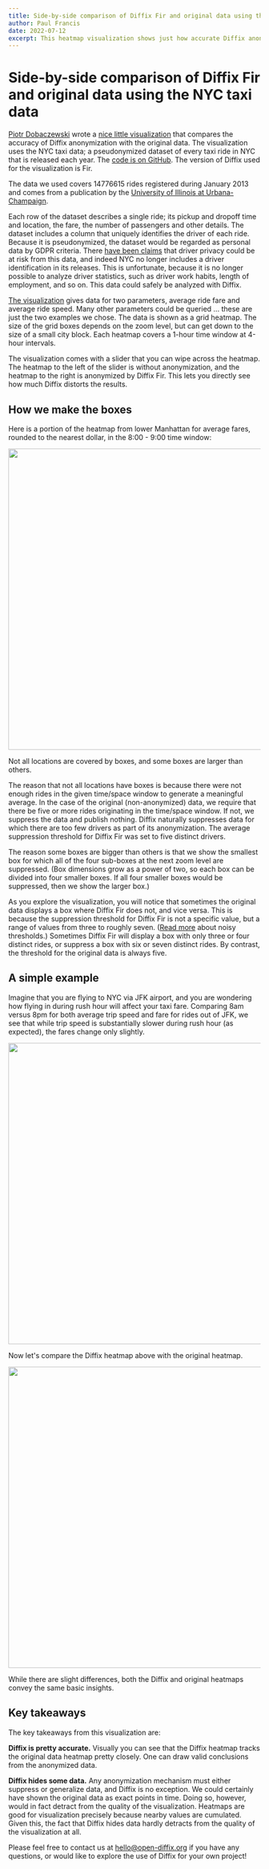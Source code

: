 ```yaml
---
title: Side-by-side comparison of Diffix Fir and original data using the NYC taxi data
author: Paul Francis
date: 2022-07-12
excerpt: This heatmap visualization shows just how accurate Diffix anonymization can be, even down to the city block.
---
```


# Side-by-side comparison of Diffix Fir and original data using the NYC taxi data

[Piotr Dobaczewski](https://github.com/pdobacz) wrote a [nice little visualization](https://taxi-heatmap.open-diffix.org/) that compares the accuracy of Diffix anonymization with the original data. The visualization uses the NYC taxi data; a pseudonymized dataset of every taxi ride in NYC that is released each year. The [code is on GitHub](https://github.com/diffix/taxi-heatmap). The version of Diffix used for the visualization is Fir.

The data we used covers 14776615 rides registered during January 2013 and comes from a publication by the [University of Illinois at Urbana-Champaign](https://databank.illinois.edu/datasets/IDB-9610843).

Each row of the dataset describes a single ride; its pickup and dropoff time and location, the fare, the number of passengers and other details. The dataset includes a column that uniquely identifies the driver of each ride. Because it is pseudonymized, the dataset would be regarded as personal data by GDPR criteria. There [have been claims](https://vgc.engineering.nyu.edu/~juliana/pub/taxi-privacy.pdf) that driver privacy could be at risk from this data, and indeed NYC no longer includes a driver identification in its releases. This is unfortunate, because it is no longer possible to analyze driver statistics, such as driver work habits, length of employment, and so on. This data could safely be analyzed with Diffix.

[The visualization](https://taxi-heatmap.open-diffix.org/) gives data for two parameters, average ride fare and average ride speed. Many other parameters could be queried ... these are just the two examples we chose. The data is shown as a grid heatmap. The size of the grid boxes depends on the zoom level, but can get down to the size of a small city block. Each heatmap covers a 1-hour time window at 4-hour intervals.

The visualization comes with a slider that you can wipe across the heatmap. The heatmap to the left of the slider is without anonymization, and the heatmap to the right is anonymized by Diffix Fir. This lets you directly see how much Diffix distorts the results.

## How we make the boxes

Here is a portion of the heatmap from lower Manhattan for average fares, rounded to the nearest dollar, in the 8:00 - 9:00 time window:

<img src="figs/heatmap-ex.gif" width="600">

Not all locations are covered by boxes, and some boxes are larger than others.

The reason that not all locations have boxes is because there were not enough rides in the given time/space window to generate a meaningful average. In the case of the original (non-anonymized) data, we require that there be five or more rides originating in the time/space window. If not, we suppress the data and publish nothing. Diffix naturally suppresses data for which there are too few drivers as part of its anonymization. The average suppression threshold for Diffix Fir was set to five distinct drivers.

The reason some boxes are bigger than others is that we show the smallest box for which all of the four sub-boxes at the next zoom level are suppressed. (Box dimensions grow as a power of two, so each box can be divided into four smaller boxes. If all four smaller boxes would be suppressed, then we show the larger box.)

As you explore the visualization, you will notice that sometimes the original data displays a box where Diffix Fir does not, and vice versa. This is because the suppression threshold for Diffix Fir is not a specific value, but a range of values from three to roughly seven. ([Read more](https://www.open-diffix.org/blog/diffix-elm-automates-what-statistics-offices-have-been-doing-for-decades) about noisy thresholds.) Sometimes Diffix Fir will display a box with only three or four distinct rides, or suppress a box with six or seven distinct rides. By contrast, the threshold for the original data is always five.

## A simple example

Imagine that you are flying to NYC via JFK airport, and you are wondering how flying in during rush hour will affect your taxi fare. Comparing 8am versus 8pm for both average trip speed and fare for rides out of JFK, we see that while trip speed is substantially slower during rush hour (as expected), the fares change only slightly.

<img src="figs/speed-fare-diffix.png" width="600">

Now let's compare the Diffix heatmap above with the original heatmap.

<img src="figs/speed-fare-raw.png" width="600">

While there are slight differences, both the Diffix and original heatmaps convey the same basic insights.

## Key takeaways

The key takeaways from this visualization are:

**Diffix is pretty accurate.** Visually you can see that the Diffix heatmap tracks the original data heatmap pretty closely. One can draw valid conclusions from the anonymized data.

**Diffix hides some data.** Any anonymization mechanism must either suppress or generalize data, and Diffix is no exception. We could certainly have shown the original data as exact points in time. Doing so, however, would in fact detract from the quality of the visualization. Heatmaps are good for visualization precisely because nearby values are cumulated. Given this, the fact that Diffix hides data hardly detracts from the quality of the visualization at all.


Please feel free to contact us at hello@open-diffix.org if you have any questions, or would like to explore the use of Diffix for your own project!


